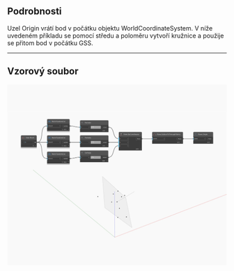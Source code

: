 ## Podrobnosti
Uzel Origin vrátí bod v počátku objektu WorldCoordinateSystem. V níže uvedeném příkladu se pomocí středu a poloměru vytvoří kružnice a použije se přitom bod v počátku GSS.
___
## Vzorový soubor

![Origin](./Autodesk.DesignScript.Geometry.Plane.Origin_img.jpg)

